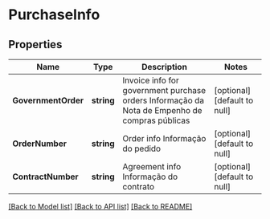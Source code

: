 # PurchaseInfo

## Properties
Name | Type | Description | Notes
------------ | ------------- | ------------- | -------------
**GovernmentOrder** | **string** | Invoice info for government purchase orders Informação da Nota de Empenho de compras públicas  | [optional] [default to null]
**OrderNumber** | **string** | Order info Informação do pedido  | [optional] [default to null]
**ContractNumber** | **string** | Agreement info Informação do contrato  | [optional] [default to null]

[[Back to Model list]](../README.md#documentation-for-models) [[Back to API list]](../README.md#documentation-for-api-endpoints) [[Back to README]](../README.md)


